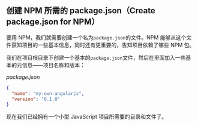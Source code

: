 ## 创建 NPM 所需的 package.json（Create package.json for NPM）

要用 NPM，我们就需要创建一个名为`package.json`的文件。NPM 能够从这个文件获知项目的一些基本信息，同时还有更重要的，告知项目依赖了哪些 NPM 包。

我们在项目根目录下创建一个基本的`package.json`文件，然后在里面加入一些基本的元信息——项目名称和版本：

_package.json_

```json
{
  "name": "my-own-angularjs",
  "version": "0.1.0"
}
```

现在我们已经拥有一个小型 JavaScript 项目所需要的目录和文件了。